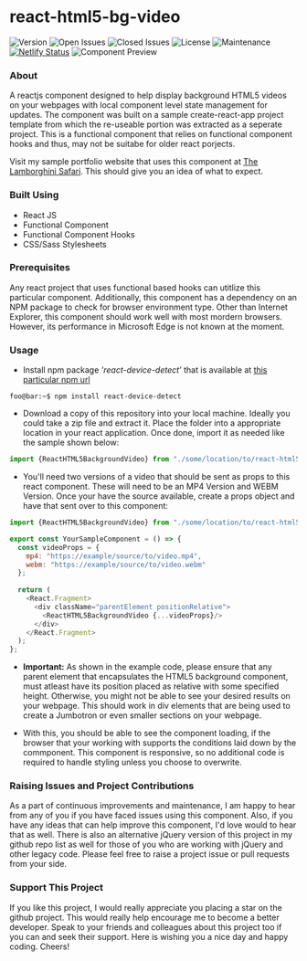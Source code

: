 # react-html5-bg-video
![Version](https://img.shields.io/github/v/release/sricharankrishnan/react-html5-bg-video?sort=semver)
![Open Issues](https://img.shields.io/github/issues-raw/sricharankrishnan/react-html5-bg-video)
![Closed Issues](https://img.shields.io/github/issues-closed-raw/sricharankrishnan/react-html5-bg-video)
![License](https://img.shields.io/github/license/sricharankrishnan/react-click-image-play-youtube-video)
![Maintenance](https://img.shields.io/maintenance/yes/2023)
[![Netlify Status](https://api.netlify.com/api/v1/badges/aefcee26-341c-4336-96d7-2f7f621bc95b/deploy-status)](https://app.netlify.com/sites/lamborghini-safari-react/deploys)
![Component Preview](https://github.com/sricharankrishnan/react-html5-bg-video/blob/master/component-preview.gif)

### About
A reactjs component designed to help display background HTML5 videos on your webpages with local component level state management for updates. The component was built on a sample create-react-app project template from which the re-useable portion was extracted as a seperate project. This is a functional component that relies on functional component hooks and thus, may not be suitabe for older react porjects.

Visit my sample portfolio website that uses this component at [The Lamborghini Safari](https://lamborghini-safari-react.netlify.app/). This should give you an idea of what to expect.

### Built Using
- React JS
- Functional Component
- Functional Component Hooks
- CSS/Sass Stylesheets

### Prerequisites
Any react project that uses functional based hooks can utitlize this particular component. Additionally, this component has a dependency on an NPM package to check for browser environment type. Other than Internet Explorer, this component should work well with most mordern browsers. However, its performance in Microsoft Edge is not known at the moment.

### Usage
- Install npm package *'react-device-detect'* that is available at [this particular npm url](https://www.npmjs.com/package/react-device-detect)
```console
foo@bar:~$ npm install react-device-detect
```

- Download a copy of this repository into your local machine. Ideally you could take a zip file and extract it. Place the folder into a appropriate location in your react application. Once done, import it as needed like the sample shown below:
```javascript
import {ReactHTML5BackgroundVideo} from "./some/location/to/react-html5-bg-video/index.js";
```

- You'll need two versions of a video that should be sent as props to this react component. These will need to be an MP4 Version and WEBM Version. Once your have the source available, create a props object and have that sent over to this component:
```javascript
import {ReactHTML5BackgroundVideo} from "./some/location/to/react-html5-bg-video/index.js";

export const YourSampleComponent = () => {
  const videoProps = {
    mp4: "https://example/source/to/video.mp4",
    webm: "https://example/source/to/video.webm"
  };
  
  return (
    <React.Fragment>
      <div className="parentElement positionRelative">
        <ReactHTML5BackgroundVideo {...videoProps}/>
      </div>
    </React.Fragment>
  );
};
```

- <b>Important:</b> As shown in the example code, please ensure that any parent element that encapsulates the HTML5 background component, must atleast have its position placed as relative with some specified height. Otherwise, you might not be able to see your desired results on your webpage. This should work in div elements that are being used to create a Jumbotron or even smaller sections on your webpage.

- With this, you should be able to see the component loading, if the browser that your working with supports the conditions laid down by the commponent. This component is responsive, so no additional code is required to handle styling unless you choose to overwrite.

### Raising Issues and Project Contributions
As a part of continuous improvements and maintenance, I am happy to hear from any of you if you have faced issues using this component. Also, if you have any ideas that can help improve this component, I'd love would to hear that as well. There is also an alternative jQuery version of this project in my github repo list as well for those of you who are working with jQuery and other legacy code. Please feel free to raise a project issue or pull requests from your side.

### Support This Project
If you like this project, I would really appreciate you placing a star on the github project. This would really help encourage me to become a better developer. Speak to your friends and colleagues about this project too if you can and seek their support. Here is wishing you a nice day and happy coding. Cheers!
